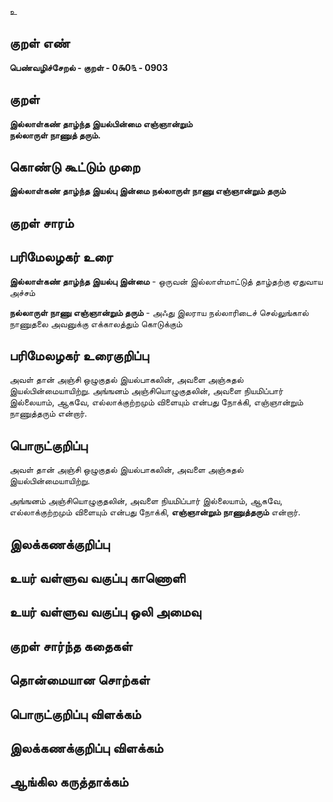 உ

## குறள் எண் 

**பெண்வழிச்சேறல் - குறள் - 0௯0௩ - 0903**

## குறள் 

**இல்லாள்கண் தாழ்ந்த இயல்பின்மை எஞ்ஞான்றும்  
நல்லாருள் நாணுத் தரும்.**

## கொண்டு கூட்டும் முறை

**இல்லாள்கண் தாழ்ந்த இயல்பு இன்மை நல்லாருள் நாணு எஞ்ஞான்றும் தரும்** 

## குறள் சாரம் 


## பரிமேலழகர் உரை

**இல்லாள்கண் தாழ்ந்த இயல்பு இன்மை** - ஒருவன் இல்லாள்மாட்டுத் தாழ்தற்கு ஏதுவாய அச்சம் 

**நல்லாருள் நாணு எஞ்ஞான்றும் தரும்** - அஃது இலராய நல்லாரிடைச் செல்லுங்கால் நாணுதலை அவனுக்கு எக்காலத்தும் கொடுக்கும்

## பரிமேலழகர் உரைகுறிப்பு   

அவள் தான் அஞ்சி ஒழுகுதல் இயல்பாகலின், அவளை அஞ்சுதல் இயல்பின்மையாயிற்று. அங்ஙனம் அஞ்சியொழுகுதலின், அவளை நியமிப்பார் இல்லையாம், ஆகவே, எல்லாக்குற்றமும் விளையும் என்பது நோக்கி, எஞ்ஞான்றும் நாணுத்தரும் என்றார்.

## பொருட்குறிப்பு 

அவள் தான் அஞ்சி ஒழுகுதல் இயல்பாகலின், அவளை அஞ்சுதல் இயல்பின்மையாயிற்று. 

அங்ஙனம் அஞ்சியொழுகுதலின், அவளை நியமிப்பார் இல்லையாம், ஆகவே,   
எல்லாக்குற்றமும் விளையும் என்பது நோக்கி, **எஞ்ஞான்றும் நாணுத்தரும்** என்றார்.

## இலக்கணக்குறிப்பு  


## உயர் வள்ளுவ வகுப்பு காணொளி


## உயர் வள்ளுவ வகுப்பு ஒலி அமைவு 

 
## குறள் சார்ந்த கதைகள் 


## தொன்மையான சொற்கள்


## பொருட்குறிப்பு விளக்கம்


## இலக்கணக்குறிப்பு விளக்கம்


## ஆங்கில கருத்தாக்கம் 


